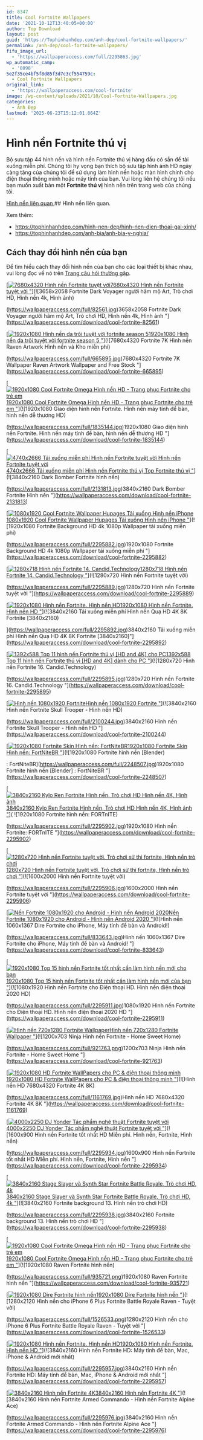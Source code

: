 ```yaml
---
id: 8347
title: Cool Fortnite Wallpapers
date: '2021-10-12T13:40:05+00:00'
author: Top Download
layout: post
guid: 'https://Tophinhanhdep.com/anh-dep/cool-fortnite-wallpapers/'
permalink: /anh-dep/cool-fortnite-wallpapers/
fifu_image_url:
  - 'https://wallpaperaccess.com/full/2295863.jpg'
wp_automatic_camp:
  - '8098'
5e2f35ce4bf5f8d85f3d7c3cf554759c:
  - Cool Fortnite Wallpapers
original_link:
  - 'https://wallpaperaccess.com/cool-fortnite'
image: /wp-content/uploads/2021/10/Cool-Fortnite-Wallpapers.jpg
categories:
  - Ảnh Đẹp
lastmod: '2025-06-23T15:12:01.864Z'
---
```

# Hình nền Fortnite thú vị

Bộ sưu tập 44 hình nền và hình nền Fortnite thú vị hàng đầu có sẵn để tải xuống miễn phí. Chúng tôi hy vọng bạn thích bộ sưu tập hình ảnh HD ngày càng tăng của chúng tôi để sử dụng làm hình nền hoặc màn hình chính cho điện thoại thông minh hoặc máy tính của bạn. Vui lòng liên hệ chúng tôi nếu bạn muốn xuất bản một **Fortnite thú vị** hình nền trên trang web của chúng tôi.

[Hình nền liên quan ](#related) ## Hình nền liên quan.

   
 Xem thêm:

   
- <https://tophinhanhdep.com/hinh-nen-dep/hinh-nen-dien-thoai-gai-xinh/>
- <https://tophinhanhdep.com/anh-bia/anh-bia-y-nghia/>

## Cách thay đổi hình nền của bạn

Để tìm hiểu cách thay đổi hình nền của bạn cho các loại thiết bị khác nhau, vui lòng đọc về nó trên [Trang câu hỏi thường gặp](https://tophinhanhdep.com/faq/).

  
[[![7680x4320 Hình nền Fortnite tuyệt vời](https://wallpaperaccess.com/full/2295863.jpg)7680x4320 Hình nền Fortnite tuyệt vời "](https://wallpaperaccess.com/download/cool-fortnite-2295863)](![3658x2058 Fortnite Dark Voyager người hâm mộ Art, Trò chơi HD, Hình nền 4k, Hình ảnh)

(https://wallpaperaccess.com/full/82561.jpg)3658x2058 Fortnite Dark Voyager người hâm mộ Art, Trò chơi HD, Hình nền 4k, Hình ảnh "](https://wallpaperaccess.com/download/cool-fortnite-82561)

[[![1920x1080 Hình nền da trôi tuyệt vời fortnite season 5](https://wallpaperaccess.com/full/711758.png)1920x1080 Hình nền da trôi tuyệt vời fortnite season 5 "](https://wallpaperaccess.com/download/cool-fortnite-711758)](![7680x4320 Fortnite 7K Hình nền Raven Artwork Hình nền và Kho miễn phí)

(https://wallpaperaccess.com/full/665895.jpg)7680x4320 Fortnite 7K Wallpaper Raven Artwork Wallpaper and Free Stock "](https://wallpaperaccess.com/download/cool-fortnite-665895)

[[![1920x1080 Cool Fortnite Omega Hình nền HD - Trang phục Fortnite cho trẻ em](https://wallpaperaccess.com/full/2295873.jpg)1920x1080 Cool Fortnite Omega Hình nền HD - Trang phục Fortnite cho trẻ em "](https://wallpaperaccess.com/download/cool-fortnite-2295873)](![1920x1080 Giao diện hình nền Fortnite.  Hình nền máy tính để bàn, hình nền dễ thương HD)

(https://wallpaperaccess.com/full/1835144.jpg)1920x1080 Giao diện hình nền Fortnite. Hình nền máy tính để bàn, hình nền dễ thương HD "](https://wallpaperaccess.com/download/cool-fortnite-1835144)

[[![4740x2666 Tải xuống miễn phí Hình nền Fortnite tuyệt vời Hình nền Fortnite tuyệt vời](https://wallpaperaccess.com/full/2295875.jpg)4740x2666 Tải xuống miễn phí Hình nền Fortnite thú vị Top Fortnite thú vị "](https://wallpaperaccess.com/download/cool-fortnite-2295875)](![3840x2160 Dark Bomber Fortnite hình nền)

(https://wallpaperaccess.com/full/2131813.jpg)3840x2160 Dark Bomber Fortnite Hình nền "](https://wallpaperaccess.com/download/cool-fortnite-2131813)

[[![1080x1920 Cool Fortnite Wallpaper Hupages Tải xuống Hình nền iPhone](https://wallpaperaccess.com/full/2162588.jpg)1080x1920 Cool Fortnite Wallpaper Hupages Tải xuống Hình nền iPhone "](https://wallpaperaccess.com/download/cool-fortnite-2162588)](![1920x1080 Fortnite Background HD 4k 1080p Wallpaper tải xuống miễn phí)

(https://wallpaperaccess.com/full/2295882.jpg)1920x1080 Fortnite Background HD 4k 1080p Wallpaper tải xuống miễn phí "](https://wallpaperaccess.com/download/cool-fortnite-2295882)

[[![1280x718 Hình nền Fortnite 14. Candid.Technology](https://wallpaperaccess.com/full/2295885.jpg)1280x718 Hình nền Fortnite 14. Candid.Technology "](https://wallpaperaccess.com/download/cool-fortnite-2295885)](![1280x720 Hình nền Fortnite tuyệt vời)

(https://wallpaperaccess.com/full/2295889.jpg)1280x720 Hình nền Fortnite tuyệt vời "](https://wallpaperaccess.com/download/cool-fortnite-2295889)

[[![1920x1080 Hình nền Fortnite.  Hình nền HD](https://wallpaperaccess.com/full/1284524.jpg)1920x1080 Hình nền Fortnite. Hình nền HD "](https://wallpaperaccess.com/download/cool-fortnite-1284524)](![3840x2160 Tải xuống miễn phí Hình nền Quạ HD 4K 8K Fortnite [3840x2160)

](https://wallpaperaccess.com/full/2295892.jpg)3840x2160 Tải xuống miễn phí Hình nền Quạ HD 4K 8K Fortnite \[3840x2160\]"](https://wallpaperaccess.com/download/cool-fortnite-2295892)

[[![1392x588 Top 11 hình nền Fortnite thú vị [HD and 4K] cho PC](https://wallpaperaccess.com/full/2163387.jpg)1392x588 Top 11 hình nền Fortnite thú vị \[HD and 4K\] dành cho PC "](https://wallpaperaccess.com/download/cool-fortnite-2163387)](![1280x720 Hình nền Fortnite 16. Candid.Technology)

(https://wallpaperaccess.com/full/2295895.jpg)1280x720 Hình nền Fortnite 16. Candid.Technology "](https://wallpaperaccess.com/download/cool-fortnite-2295895)

[[![Hình nền 1080x1920 Fortnite](https://wallpaperaccess.com/full/2295897.jpg)Hình nền 1080x1920 Fortnite "](https://wallpaperaccess.com/download/cool-fortnite-2295897)](![3840x2160 Hình nền Fortnite Skull Trooper - Hình nền HD)

(https://wallpaperaccess.com/full/2100244.jpg)3840x2160 Hình nền Fortnite Skull Trooper - Hình nền HD "](https://wallpaperaccess.com/download/cool-fortnite-2100244)

[[![1920x1080 Fortnite Skin Hình nền: FortNiteBR](https://wallpaperaccess.com/full/760984.jpg)1920x1080 Fortnite Skin Hình nền: FortNiteBR "](https://wallpaperaccess.com/download/cool-fortnite-760984)](![1920x1080 Fortnite hình nền [Blender)

 : FortNiteBR](https://wallpaperaccess.com/full/2248507.jpg)1920x1080 Fortnite hình nền \[Blender\] : FortNiteBR "](https://wallpaperaccess.com/download/cool-fortnite-2248507)

[[![3840x2160 Kylo Ren Fortnite Hình nền, Trò chơi HD Hình nền 4K, Hình ảnh](https://wallpaperaccess.com/full/2132215.jpg)3840x2160 Kylo Ren Fortnite Hình nền, Trò chơi HD Hình nền 4K, Hình ảnh "](https://wallpaperaccess.com/download/cool-fortnite-2132215)]( ![1920x1080 Fortnite hình nền: FORTnITE)

(https://wallpaperaccess.com/full/2295902.jpg)1920x1080 Hình nền Fortnite: FORTnITE "](https://wallpaperaccess.com/download/cool-fortnite-2295902)

[[![1280x720 Hình nền Fortnite tuyệt vời.  Trò chơi sử thi fortnite, Hình nền trò chơi](https://wallpaperaccess.com/full/2295903.jpg)1280x720 Hình nền Fortnite tuyệt vời. Trò chơi sử thi fortnite, Hình nền trò chơi "](https://wallpaperaccess.com/download/cool-fortnite-2295903)](![1600x2000 Hình nền Fortnite tuyệt vời)

(https://wallpaperaccess.com/full/2295906.jpg)1600x2000 Hình nền Fortnite tuyệt vời "](https://wallpaperaccess.com/download/cool-fortnite-2295906)

[[![Nền Fortnite 1080x1920 cho Android - Hình nền Android 2020](https://wallpaperaccess.com/full/2163366.jpg)Nền Fortnite 1080x1920 cho Android - Hình nền Android 2020 "](https://wallpaperaccess.com/download/cool-fortnite-2163366)](![Hình nền 1060x1367 Dire Fortnite cho iPhone, Máy tính để bàn và Android!)

(https://wallpaperaccess.com/full/833643.jpg)Hình nền 1060x1367 Dire Fortnite cho iPhone, Máy tính để bàn và Android! "](https://wallpaperaccess.com/download/cool-fortnite-833643)

[[![1920x1080 Top 15 hình nền Fortnite tốt nhất cần làm hình nền mới cho bạn](https://wallpaperaccess.com/full/654812.jpg)1920x1080 Top 15 hình nền Fortnite tốt nhất cần làm hình nền mới của bạn "](https://wallpaperaccess.com/download/cool-fortnite-654812)](![1080x1920 Hình nền Fortnite cho Điện thoại HD.  Hình nền điện thoại 2020 HD)

(https://wallpaperaccess.com/full/2295911.jpg)1080x1920 Hình nền Fortnite cho Điện thoại HD. Hình nền điện thoại 2020 HD "](https://wallpaperaccess.com/download/cool-fortnite-2295911)

[[![Hình nền 720x1280 Fortnite Wallpaper](https://wallpaperaccess.com/full/2163381.jpg)Hình nền 720x1280 Fortnite Wallpaper "](https://wallpaperaccess.com/download/cool-fortnite-2163381)](![1200x703 Ninja Hình nền Fortnite - Home Sweet Home)

(https://wallpaperaccess.com/full/921763.png)1200x703 Ninja Hình nền Fortnite - Home Sweet Home "](https://wallpaperaccess.com/download/cool-fortnite-921763)

[[![1920x1080 HD Fortnite WallPapers cho PC & điện thoại thông minh](https://wallpaperaccess.com/full/2295915.jpg)1920x1080 HD Fortnite WallPapers cho PC &amp; điện thoại thông minh "](https://wallpaperaccess.com/download/cool-fortnite-2295915)](![Hình nền HD 7680x4320 Fortnite 4K 8K)

(https://wallpaperaccess.com/full/1161769.jpg)Hình nền HD 7680x4320 Fortnite 4K 8K "](https://wallpaperaccess.com/download/cool-fortnite-1161769)

[[![4000x2250 DJ Yonder Tác phẩm nghệ thuật Fortnite tuyệt vời](https://wallpaperaccess.com/full/1861546.jpg)4000x2250 DJ Yonder Tác phẩm nghệ thuật Fortnite tuyệt vời "](https://wallpaperaccess.com/download/cool-fortnite-1861546)](![1600x900 Hình nền Fortnite tốt nhất HD Miễn phí.  Hình nền, Fortnite, Hình nền)

(https://wallpaperaccess.com/full/2295934.jpg)1600x900 Hình nền Fortnite tốt nhất HD Miễn phí. Hình nền, Fortnite, Hình nền "](https://wallpaperaccess.com/download/cool-fortnite-2295934)

[[![3840x2160 Stage Slayer và Synth Star Fortnite Battle Royale, Trò chơi HD, 4k](https://wallpaperaccess.com/full/2295936.jpg)3840x2160 Stage Slayer và Synth Star Fortnite Battle Royale, Trò chơi HD, 4k "](https://wallpaperaccess.com/download/cool-fortnite-2295936)](![3840x2160 Fortnite background 13. Hình nền trò chơi HD)

(https://wallpaperaccess.com/full/2295938.jpg)3840x2160 Fortnite background 13. Hình nền trò chơi HD "](https://wallpaperaccess.com/download/cool-fortnite-2295938)

[[![1920x1080 Cool Fortnite Omega Hình nền HD - Trang phục Fortnite cho trẻ em](https://wallpaperaccess.com/full/2295946.jpg)1920x1080 Cool Fortnite Omega Hình nền HD - Trang phục Fortnite cho trẻ em "](https://wallpaperaccess.com/download/cool-fortnite-2295946)](![1920x1080 Raven Fortnite hình nền)

(https://wallpaperaccess.com/full/935721.png)1920x1080 Raven Fortnite hình nền "](https://wallpaperaccess.com/download/cool-fortnite-935721)

[[![1920x1080 Dire Fortnite hình nền](https://wallpaperaccess.com/full/2295949.jpg)1920x1080 Dire Fortnite hình nền "](https://wallpaperaccess.com/download/cool-fortnite-2295949)](![1280x2120 Hình nền cho iPhone 6 Plus Fortnite Battle Royale Raven - Tuyệt vời)

(https://wallpaperaccess.com/full/1526533.png)1280x2120 Hình nền cho iPhone 6 Plus Fortnite Battle Royale Raven - Tuyệt vời "](https://wallpaperaccess.com/download/cool-fortnite-1526533)

[[![1920x1080 Hình nền Fortnite.  Hình nền HD](https://wallpaperaccess.com/full/2295953.jpg)1920x1080 Hình nền Fortnite. Hình nền HD "](https://wallpaperaccess.com/download/cool-fortnite-2295953)](![3840x2160 Hình nền Fortnite HD: Máy tính để bàn, Mac, iPhone & Android mới nhất)

(https://wallpaperaccess.com/full/2295957.jpg)3840x2160 Hình nền Fortnite HD: Máy tính để bàn, Mac, iPhone &amp; Android mới nhất "](https://wallpaperaccess.com/download/cool-fortnite-2295957)

[[![3840x2160 Hình nền Fortnite 4K](https://wallpaperaccess.com/full/2295961.jpg)3840x2160 Hình nền Fortnite 4K "](https://wallpaperaccess.com/download/cool-fortnite-2295961)](![3840x2160 Hình nền Fortnite Armed Commando - Hình nền Fortnite Alpine Ace)

(https://wallpaperaccess.com/full/2295976.jpg)3840x2160 Hình nền Fortnite Armed Commando - Hình nền Fortnite Alpine Ace "](https://wallpaperaccess.com/download/cool-fortnite-2295976)
